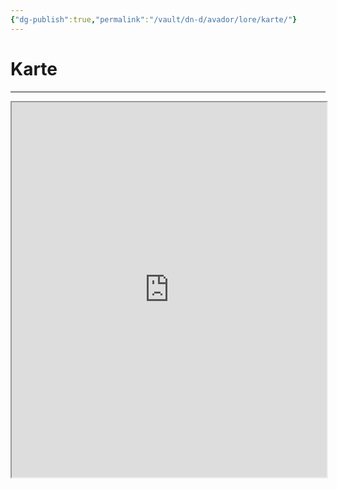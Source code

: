 ```yaml
---
{"dg-publish":true,"permalink":"/vault/dn-d/avador/lore/karte/"}
---
```


# Karte
---
<iframe src="https://herrpaulberg.github.io/karte/" width="100%" height="600px"></iframe>